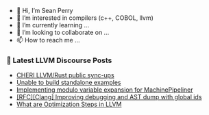 - 👋 Hi, I’m Sean Perry
- 👀 I’m interested in compilers (c++, COBOL, llvm)
- 🌱 I’m currently learning ...
- 💞️ I’m looking to collaborate on ...
- 📫 How to reach me ...

<!---
s66perry/s66perry is a ✨ special ✨ repository because its `README.md` (this file) appears on your GitHub profile.
You can click the Preview link to take a look at your changes.
--->
### 📕 Latest LLVM Discourse Posts

<!-- DISCOURSE-LLVM:START -->
- [CHERI LLVM/Rust public sync-ups](https://discourse.llvm.org/t/cheri-llvm-rust-public-sync-ups/62815?page=2#post_27)
- [Unable to build standalone examples](https://discourse.llvm.org/t/unable-to-build-standalone-examples/71949#post_3)
- [Implementing modulo variable expansion for MachinePipeliner](https://discourse.llvm.org/t/implementing-modulo-variable-expansion-for-machinepipeliner/71748#post_2)
- [[RFC][Clang] Improving debugging and AST dump with global ids](https://discourse.llvm.org/t/rfc-clang-improving-debugging-and-ast-dump-with-global-ids/71988#post_3)
- [What are Optimization Steps in LLVM](https://discourse.llvm.org/t/what-are-optimization-steps-in-llvm/71940#post_7)
<!-- DISCOURSE-LLVM:END -->

